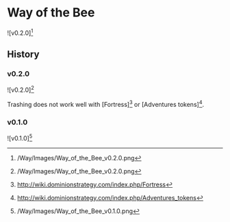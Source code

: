# Way of the Bee

![v0.2.0][^v0.2.0]

## History

### v0.2.0

![v0.2.0][^v0.2.0]

Trashing does not work well with [Fortress][^Fortress] or [Adventures tokens][^Tokens].

### v0.1.0

![v0.1.0][^v0.1.0]

[^v0.1.0]: /Way/Images/Way_of_the_Bee_v0.1.0.png
[^v0.2.0]: /Way/Images/Way_of_the_Bee_v0.2.0.png
[^Fortress]: http://wiki.dominionstrategy.com/index.php/Fortress
[^Tokens]: http://wiki.dominionstrategy.com/index.php/Adventures_tokens
